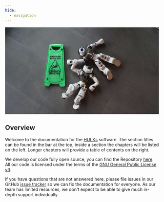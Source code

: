 ```yaml
---
hide:
  - navigation
---
```


![](Wet_Floor.jpg)

## Overview

Welcome to the documentation for the [HULKs](https://hulks.de) software.
The section titles can be found in the bar at the top, inside a section the chapters will be listed on the left.
Longer chapters will provide a table of contents on the right.

We develop our code fully open source, you can find the Repository [here](https://github.com/HULKs/hulks).
All our code is licensed under the terms of the [GNU General Public License v3](https://www.gnu.org/licenses/gpl-3.0.html).

If you have questions that are not answered here, please file issues in our GitHub [issue tracker](https://github.com/HULKs/hulks/issues) so we can fix the documentation for everyone.
As our team has limited resources, we don't expect to be able to give much in-depth support individually.
